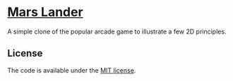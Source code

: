 # [Mars Lander](https://vincentramdhanie.com/)
A simple clone of the popular arcade game to illustrate a few 2D principles.

## License

The code is available under the [MIT license](LICENSE.txt).
